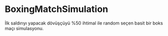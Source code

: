 # BoxingMatchSimulation
İlk saldırıyı yapacak dövüşçüyü %50 ihtimal ile random seçen basit bir boks maçı simulasyonu.

